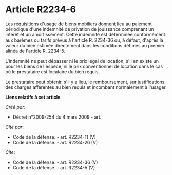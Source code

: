 # Article R2234-6

Les réquisitions d'usage de biens mobiliers donnent lieu au paiement périodique d'une indemnité de privation de jouissance
comprenant un intérêt et un amortissement. Cette indemnité est déterminée conformément aux barèmes ou tarifs prévus à
l'article R. 2234-36 ou, à défaut, d'après la valeur du bien estimée directement dans les conditions définies au premier
alinéa de l'article R. 2234-5.

L'indemnité ne peut dépasser ni le prix légal de location, s'il en existe un pour les biens de l'espèce, ni le prix
conventionnel de location dans le cas où le prestataire est locataire du bien requis. 

Le prestataire peut obtenir, s'il y a lieu, le remboursement, sur justifications, des charges afférentes au bien requis et
incombant normalement à l'usager.

**Liens relatifs à cet article**

_Créé par_:

  - Décret n°2009-254 du 4 mars 2009 - art.

_Cité par_:

  - Code de la défense. - art. R2234-11 (V)
  - Code de la défense. - art. R2234-26 (V)

_Cite_:

  - Code de la défense. - art. R2234-36 (V)
  - Code de la défense. - art. R2234-5 (V)
